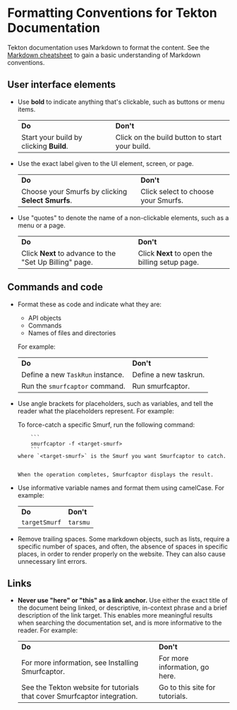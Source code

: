 <!--
---
linkTitle: "Formatting Conventions"
weight: 2
---
-->
# Formatting Conventions for Tekton Documentation

Tekton documentation uses Markdown to format the content. See the [Markdown cheatsheet](https://github.com/adam-p/markdown-here/wiki/Markdown-Cheatsheet)
to gain a basic understanding of Markdown conventions.

## User interface elements

- Use **bold** to indicate anything that's clickable, such as buttons or menu items.

    <table>
      <tr>
       <td>
    <strong>Do</strong>
       </td>
       <td><strong>Don't</strong>
       </td>
      </tr>
      <tr>
       <td>Start your build by clicking <strong>Build</strong>.
       </td>
       <td>Click on the build button to start your build.
       </td>
      </tr>
    </table>

- Use the exact label given to the UI element, screen, or page.

    <table>
      <tr>
       <td><strong>Do</strong>
       </td>
       <td><strong>Don't</strong>
       </td>
      </tr>
      <tr>
       <td>Choose your Smurfs by clicking <strong>Select Smurfs</strong>.
       </td>
       <td>Click select to choose your Smurfs.
       </td>
      </tr>
    </table>

- Use "quotes" to denote the name of a non-clickable elements, such as a menu or a page.

    <table>
      <tr>
       <td><strong>Do</strong>
       </td>
       <td><strong>Don't</strong>
     </td>
      </tr>
      <tr>
       <td>Click <strong>Next </strong>to advance to the "Set Up Billing" page.
       </td>
       <td>Click <strong>Next </strong>to open the billing setup page.
       </td>
      </tr>
    </table>

## Commands and code

- Format these as code and indicate what they are:

  - API objects
  - Commands
  - Names of files and directories

  For example:

    <table>
      <tr>
       <td><strong>Do</strong>
       </td>
       <td><strong>Don't</strong>
       </td>
      </tr>
      <tr>
       <td>Define a new <code>TaskRun</code> instance.
       </td>
       <td>Define a new taskrun.
       </td>
      </tr>
      <tr>
       <td>Run the <code>smurfcaptor</code> command.
       </td>
       <td>Run smurfcaptor.
       </td>
      </tr>
    </table>

- Use angle brackets for placeholders, such as variables, and tell the reader what the placeholders represent. For example:

     To force-catch a specific Smurf, run the following command:
  
          ```
          smurfcaptor -f <target-smurf>
          ```
      where `<target-smurf>` is the Smurf you want Smurfcaptor to catch.


      When the operation completes, Smurfcaptor displays the result.

- Use informative variable names and format them using camelCase. For example:

    <table>
      <tr>
       <td><strong>Do</strong>
       </td>
       <td><strong>Don't</strong>
       </td>
      </tr>
      <tr>
       <td><code>targetSmurf</code> 
       </td>
       <td><code>tarsmu</code>
       </td>
      </tr>
    </table>

- Remove trailing spaces. Some markdown objects, such as lists, require a specific number of spaces,
  and often, the absence of spaces in specific places, in order to render properly on the website.
  They can also cause unnecessary lint errors. 

## Links

- **Never use "here" or "this" as a link anchor.** Use either the exact title of the document being
   linked, or descriptive, in-context phrase and a brief description of the link target. This enables
   more meaningful results when searching the documentation set, and is more informative to the reader.
   For example:

    <table>
      <tr>
       <td><strong>Do</strong>
       </td>
       <td><strong>Don't</strong>
       </td>
      </tr>
      <tr>
       <td>For more information, see Installing Smurfcaptor.
       </td>
       <td>For more information, go here.
       </td>
      </tr>
      <tr>
       <td>See the Tekton website for tutorials that cover Smurfcaptor integration.
       </td>
       <td>Go to this site for tutorials.
       </td>
      </tr>
    </table>
